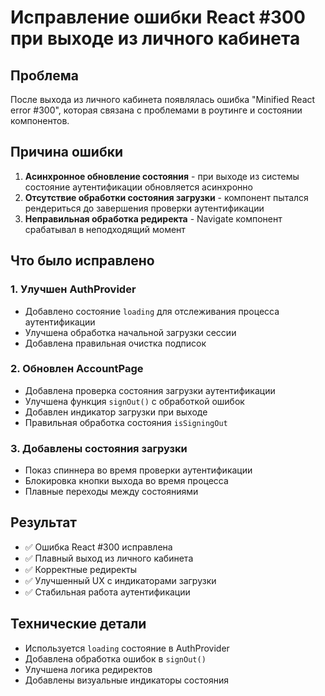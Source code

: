 # Исправление ошибки React #300 при выходе из личного кабинета

## Проблема
После выхода из личного кабинета появлялась ошибка "Minified React error #300", которая связана с проблемами в роутинге и состоянии компонентов.

## Причина ошибки
1. **Асинхронное обновление состояния** - при выходе из системы состояние аутентификации обновляется асинхронно
2. **Отсутствие обработки состояния загрузки** - компонент пытался рендериться до завершения проверки аутентификации
3. **Неправильная обработка редиректа** - Navigate компонент срабатывал в неподходящий момент

## Что было исправлено

### 1. **Улучшен AuthProvider**
- Добавлено состояние `loading` для отслеживания процесса аутентификации
- Улучшена обработка начальной загрузки сессии
- Добавлена правильная очистка подписок

### 2. **Обновлен AccountPage**
- Добавлена проверка состояния загрузки аутентификации
- Улучшена функция `signOut()` с обработкой ошибок
- Добавлен индикатор загрузки при выходе
- Правильная обработка состояния `isSigningOut`

### 3. **Добавлены состояния загрузки**
- Показ спиннера во время проверки аутентификации
- Блокировка кнопки выхода во время процесса
- Плавные переходы между состояниями

## Результат
- ✅ Ошибка React #300 исправлена
- ✅ Плавный выход из личного кабинета
- ✅ Корректные редиректы
- ✅ Улучшенный UX с индикаторами загрузки
- ✅ Стабильная работа аутентификации

## Технические детали
- Используется `loading` состояние в AuthProvider
- Добавлена обработка ошибок в `signOut()`
- Улучшена логика редиректов
- Добавлены визуальные индикаторы состояния

